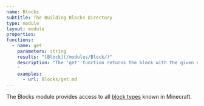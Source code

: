 ```yaml
---
name: Blocks
subtitle: The Building Blocks Directory
type: module
layout: module
properties:
functions:
  - name: get
    parameters: string
    results: "[Block](/modules/Block/)"
    description: "The 'get' function returns the block with the given name.
    "
    examples:
      - url: Blocks/get.md
---
```


The <span class="notranslate">Blocks</span> module provides access to all [block types](https://minecraft.gamepedia.com/Block) known in Minecraft.
